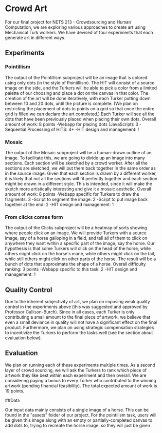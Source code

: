 # Crowd Art

For our final project for NETS 213 - Crowdsourcing and Human Computation, we are exploring various approaches to create art using Mechanical Turk workers. We have devised of four experiments that each generate art in different ways.

## Experiments

### Pointillism

The output of the Pointillism subproject will be an image that is colored using only dots (in the style of Pointillism). The HIT will consist of a source image on the side, and the Turkers will be able to pick a color from a limited palette of our choosing and place a dot on the canvas in that color. The creation of the art will be done iteratively, with each Turker putting down between 10 and 20 dots, until the picture is complete. (We plan on restricting the placement of dots to points on a grid so that once the entire grid is filled we can declare the art completed.) Each Turker will see all the dots that have been previously placed when placing their own dots. 
Overall amount of work: 8 points
-Webapp for placing dots (JavaScript): 3
-Sequential Processing of HITS: 4+
-HIT design and management: 1

### Mosaic

The output of the Mosaic subproject will be a human-drawn outline of an image. To facilitate this, we are going to divide up an image into many sections. Each section will be sketched by a crowd worker. After all the sections are sketched, we will put them back together in the same order as in the source image. Given that each section is drawn by a different worker, it is likely that not all the sections will fit perfectly together and each section might be drawn in a different style. This is intended, since it will make the sketch more artistically interesting and give it a mosaic aesthetic.
Overall amount of work: 8 points
-Webapp specific for Turkers to draw the fragments: 3
-Script to segment the image: 2
-Script to put image back together at the end: 2
-HIT design and management: 1

### From clicks comes form

The output of the Clicks subproject will be a heatmap of sorts showing where people click on an image. We will provide Turkers with a source image, say of a horse galloping in a field, and tell all of them to click on anywhere they want within a specific part of the image, say the horse. Our hypothesis is that some Turkers will click on the head of the horse, while others might click on the horse's mane, while others might click on the tail, while still others might click on other parts of the horse. The result will be a bunch of dots that approximate the shape of a horse.
Overall difficulty ranking: 3 points
-Webapp specific to this task: 2
-HIT design and management: 1

## Quality Control

Due to the inherent subjectivity of art, we plan on imposing weak quality control in the experiments above (this was suggested and approved by Professor Callison-Burch). Since in all cases, each Turker is only contributing a small amount to the final piece of artwork, we believe that even a small deviance in quality will not have a significant effect on the final product. Furthermore, we plan on using strategic compensation strategies to incentivize the Turkers to perform the tasks well (see the section about evaluation below).

## Evaluation

We plan on running each of these experiments multiple times. As a second layer of crowd sourcing, we will ask the Turkers to rank which piece of artwork they like best within each experiment and then overall. We are considering paying a bonus to every Turker who contributed to the winning artwork (pending financial feasibility). The total expected amount of work is 19 points.  

##Data

Our input data mainly consists of a single image of a horse.  This can be found in the "assets" folder of our project.  For the pointillsm task, users will be given this image along with an empty or partially-completed canvas to add dots to, trying to recreate the horse image, so they will just be given
